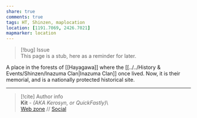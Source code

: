 ```yaml
---  
share: true  
comments: true  
tags: HT, Shinzen, maplocation  
location: [1191.7069, 2426.7021]  
mapmarker: location  
---  
```

> [!bug] Issue  
> This page is a stub, here as a reminder for later.  
  
A place in the forests of [[Hayagawa]] where the [[../../History & Events/Shinzen/Inazuma Clan|Inazuma Clan]] once lived. Now, it is their memorial, and is a nationally protected historical site.  
  
-----  
> [!cite] Author info  
> **Kit** - *(AKA Kerosyn, or QuickFastly)*\  
> [Web zone](https://kerosyn.link) // [Social](https://m.tripulse.link/@kit)